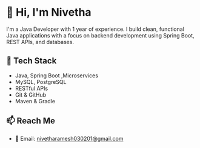# 👋 Hi, I'm Nivetha

I'm a Java Developer with 1 year of experience. I build clean, functional Java applications with a focus on backend development using
Spring Boot, REST APIs, and databases.

## 💼 Tech Stack
- Java, Spring Boot ,Microservices
- MySQL, PostgreSQL
- RESTful APIs
- Git & GitHub
- Maven & Gradle

## 📫 Reach Me
- 📧 Email: nivetharamesh030201@gmail.com
  














